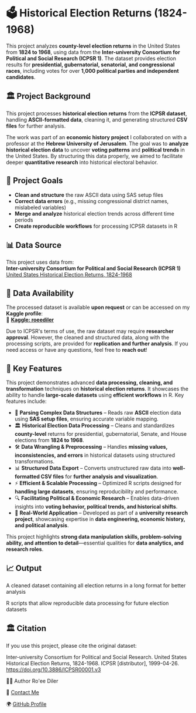 # 🗳️ Historical Election Returns (1824-1968)  

This project analyzes **county-level election returns** in the United States from **1824 to 1968**, using data from the **Inter-university Consortium for Political and Social Research (ICPSR 1)**. The dataset provides election results for **presidential, gubernatorial, senatorial, and congressional races**, including votes for over **1,000 political parties and independent candidates**.  

## 🏛️ Project Background  
This project processes **historical election returns** from the **ICPSR dataset**, handling **ASCII-formatted data**, cleaning it, and generating structured **CSV files** for further analysis.  

The work was part of an **economic history project** I collaborated on with a professor at the **Hebrew University of Jerusalem**. The goal was to **analyze historical election data** to uncover **voting patterns** and **political trends** in the United States. By structuring this data properly, we aimed to facilitate deeper **quantitative research** into historical electoral behavior.

## 📌 Project Goals  
- **Clean and structure** the raw ASCII data using SAS setup files  
- **Correct data errors** (e.g., missing congressional district names, mislabeled variables)  
- **Merge and analyze** historical election trends across different time periods  
- **Create reproducible workflows** for processing ICPSR datasets in R  

## 📊 Data Source  
This project uses data from:  
**Inter-university Consortium for Political and Social Research (ICPSR 1)**  
[United States Historical Election Returns, 1824-1968](https://doi.org/10.3886/ICPSR00001.v3)  

## 📂 Data Availability  
The processed dataset is available **upon request** or can be accessed on my **Kaggle profile**:  
📌 **[Kaggle: roeediler](https://www.kaggle.com/roeediler)**  

Due to ICPSR's terms of use, the raw dataset may require **researcher approval**. However, the cleaned and structured data, along with the processing scripts, are provided for **replication and further analysis**. If you need access or have any questions, feel free to **reach out**!

## 🚀 Key Features  

This project demonstrates advanced **data processing, cleaning, and transformation** techniques on **historical election returns**. It showcases the ability to handle **large-scale datasets** using **efficient workflows** in R. Key features include:  

- 📂 **Parsing Complex Data Structures** – Reads raw **ASCII** election data using **SAS setup files**, ensuring accurate variable mapping.  
- 🏛 **Historical Election Data Processing** – Cleans and standardizes **county-level** returns for presidential, gubernatorial, Senate, and House elections from **1824 to 1968**.  
- 🛠 **Data Wrangling & Preprocessing** – Handles **missing values, inconsistencies, and errors** in historical datasets using structured transformations.  
- 📊 **Structured Data Export** – Converts unstructured raw data into **well-formatted CSV files** for **further analysis and visualization**.  
- ⚡ **Efficient & Scalable Processing** – Optimized R scripts designed for **handling large datasets**, ensuring reproducibility and performance.  
- 🔍 **Facilitating Political & Economic Research** – Enables data-driven insights into **voting behavior, political trends, and historical shifts**.  
- 🎯 **Real-World Application** – Developed as part of a **university research project**, showcasing expertise in **data engineering, economic history, and political analysis**.  

This project highlights **strong data manipulation skills, problem-solving ability, and attention to detail**—essential qualities for **data analytics, and research roles**.  

## 📈 Output
A cleaned dataset containing all election returns in a long format for better analysis

R scripts that allow reproducible data processing for future election datasets

## 🏛️ Citation
If you use this project, please cite the original dataset:

Inter-university Consortium for Political and Social Research.
United States Historical Election Returns, 1824-1968.
ICPSR [distributor], 1999-04-26.
https://doi.org/10.3886/ICPSR00001.v3

👨‍💻 Author
Ro'ee Diler

📧 [Contact Me](mailto:roeediler8@gmail.com)

🌍 [GitHub Profile](https://github.com/roeediler)

